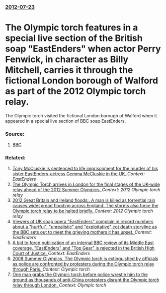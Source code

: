 ### [2012-07-23](/news/2012/07/23/index.md)

# The Olympic torch features in a special live section of the British soap "EastEnders" when actor Perry Fenwick, in character as Billy Mitchell, carries it through the fictional London borough of Walford as part of the 2012 Olympic torch relay. 

The Olympic torch visited the fictional London borough of Walford when it appeared in a special live section of BBC soap EastEnders.


### Source:

1. [BBC](http://www.bbc.co.uk/news/entertainment-arts-18960862)

### Related:

1. [Tony McCluskie is sentenced to life imprisonment for the murder of his sister EastEnders-actress Gemma McCluskie in the UK. ](/news/2013/01/30/tony-mccluskie-is-sentenced-to-life-imprisonment-for-the-murder-of-his-sister-eastenders-actress-gemma-mccluskie-in-the-uk.md) _Context: EastEnders_
2. [The Olympic Torch arrives in London for the final stages of the UK-wide relay ahead of the 2012 Summer Olympics. ](/news/2012/07/20/the-olympic-torch-arrives-in-london-for-the-final-stages-of-the-uk-wide-relay-ahead-of-the-2012-summer-olympics.md) _Context: 2012 Olympic torch relay_
3. [2012 Great Britain and Ireland floods:. A man is killed as torrential rain causes widespread flooding across England. The storms also force the Olympic torch relay to be halted briefly. ](/news/2012/06/28/2012-great-britain-and-ireland-floods-a-man-is-killed-as-torrential-rain-causes-widespread-flooding-across-england-the-storms-also-force.md) _Context: 2012 Olympic torch relay_
4. [Viewers of UK soap opera "EastEnders" complain in record numbers about a "hurtful", "unrealistic" and "exploitative" cot death storyline as the BBC sets out to meet the grieving mothers it has upset. ](/news/2011/01/9/viewers-of-uk-soap-opera-eastenders-complain-in-record-numbers-about-a-hurtful-unrealistic-and-exploitative-cot-death-storyline-as.md) _Context: EastEnders_
5. [ A bid to force publication of an internal BBC review of its Middle East coverage, "EastEnders" and "Top Gear" is rejected in the British High Court of Justice. ](/news/2009/10/2/a-bid-to-force-publication-of-an-internal-bbc-review-of-its-middle-east-coverage-eastenders-and-top-gear-is-rejected-in-the-british-hi.md) _Context: EastEnders_
6. [ 2008 Summer Olympics. The Olympic torch is extinguished by officials as police are confronted by protesters during the Olympic torch relay through Paris. ](/news/2008/04/7/2008-summer-olympics-the-olympic-torch-is-extinguished-by-officials-as-police-are-confronted-by-protesters-during-the-olympic-torch-relay.md) _Context: Olympic torch_
7. [ One man grabs the Olympic torch before police wrestle him to the ground as thousands of anti-China protesters disrupt the Olympic torch relay through London. ](/news/2008/04/6/one-man-grabs-the-olympic-torch-before-police-wrestle-him-to-the-ground-as-thousands-of-anti-china-protesters-disrupt-the-olympic-torch-rel.md) _Context: Olympic torch_
